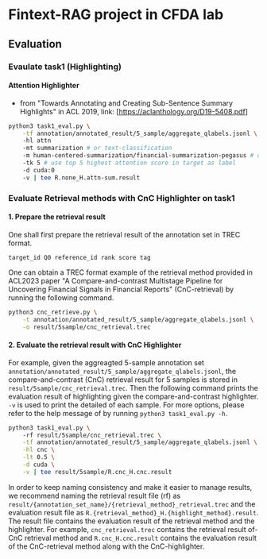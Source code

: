 # Fintext-RAG project in CFDA lab
## Evaluation
### Evaulate task1 (Highlighting)
#### Attention Highlighter 
- from "Towards Annotating and Creating Sub-Sentence Summary Highlights" in ACL 2019, link: [https://aclanthology.org/D19-5408.pdf]
```bash
python3 task1_eval.py \
    -tf annotation/annotated_result/5_sample/aggregate_qlabels.jsonl \ # Attention highlighter do not need retrieval results
    -hl attn
    -mt summarization # or text-classification
    -m human-centered-summarization/financial-summarization-pegasus # or mrm8488/distilroberta-finetuned-financial-news-sentiment-analysis
    -tk 5 # use top 5 highest attention score in target as label
    -d cuda:0
    -v | tee R.none_H.attn-sum.result
```
### Evaluate Retrieval methods with CnC Highlighter on task1
#### 1. Prepare the retrieval result
One shall first prepare the retrieval result of the annotation set in TREC format. 
```
target_id Q0 reference_id rank score tag
```
One can obtain a TREC format example of the retrieval method provided in ACL2023 paper "A Compare-and-contrast Multistage Pipeline for Uncovering Financial Signals in Financial Reports" (CnC-retrieval) by running the following command. 
```bash
python3 cnc_retrieve.py \
    -t annotation/annotated_result/5_sample/aggregate_qlabels.jsonl \
    -o result/5sample/cnc_retrieval.trec
```
#### 2. Evaluate the retrieval result with CnC Highlighter
For example, given the aggreagted 5-sample annotation set `annotation/annotated_result/5_sample/aggregate_qlabels.jsonl`, the compare-and-contrast (CnC) retrieval result for 5 samples is stored in `result/5sample/cnc_retrieval.trec`. Then the following command prints the evaluation result of highlighting given the compare-and-contrast highlighter. `-v` is used to print the detailed of each sample. For more options, please refer to the help message of by running `python3 task1_eval.py -h`. 
```bash
python3 task1_eval.py \ 
    -rf result/5sample/cnc_retrieval.trec \
    -tf annotation/annotated_result/5_sample/aggregate_qlabels.jsonl \
    -hl cnc \
    -lt 0.5 \
    -d cuda \
    -v | tee result/5sample/R.cnc_H.cnc.result
```
In order to keep naming consistency and make it easier to manage results, we recommend naming the retrieval result file (rf) as `result/{annotation_set_name}/{retrieval_method}_retrieval.trec` and the evaluation result file as `R.{retrieval_method}_H.{highlight_method}.result`. 
The result file contains the evaluation result of the retrieval method and the highlighter. 
For example, `cnc_retrieval.trec` contains the retrieval result of-CnC retrieval method and `R.cnc_H.cnc.result` contains the evaluation result of the CnC-retrieval method along with the CnC-highlighter.
